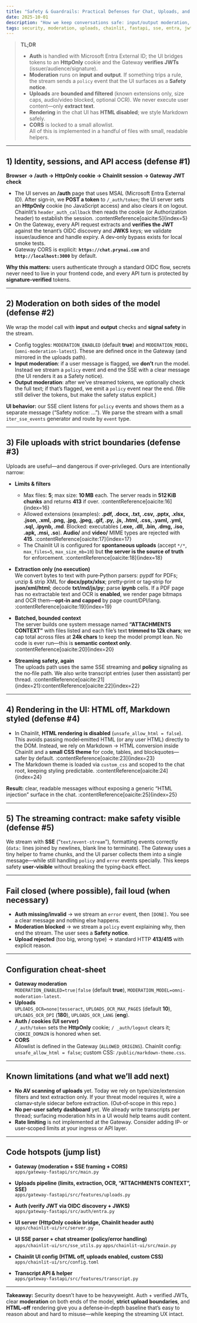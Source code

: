 ```yaml
---
title: "Safety & Guardrails: Practical Defenses for Chat, Uploads, and Auth"
date: 2025-10-01
description: "How we keep conversations safe: input/output moderation, strict upload filters, HTML disabled in chat, authenticated APIs, and clear safety signals in the stream."
tags: security, moderation, uploads, chainlit, fastapi, sse, entra, jwt
---
```


> **TL;DR**  
> - **Auth** is handled with Microsoft Entra External ID; the UI bridges tokens to an **HttpOnly** cookie and the Gateway **verifies JWTs** (issuer/audience/signature).  
> - **Moderation** runs on **input and output**. If something trips a rule, the stream sends a `policy` event that the UI surfaces as a **Safety notice**.  
> - **Uploads** are **bounded and filtered** (known extensions only, size caps, audio/video blocked, optional OCR). We never execute user content—only **extract text**.  
> - **Rendering** in the chat UI has **HTML disabled**; we style Markdown safely.  
> - **CORS** is locked to a small allowlist.  
> All of this is implemented in a handful of files with small, readable helpers. 

---

## 1) Identity, sessions, and API access (defense #1)

**Browser → /auth → HttpOnly cookie → Chainlit session → Gateway JWT check**

- The UI serves an **/auth** page that uses MSAL (Microsoft Entra External ID). After sign‑in, we **POST a token** to `/_auth/token`; the UI server sets an **HttpOnly** cookie (no JavaScript access) and also clears it on logout. Chainlit’s `header_auth_callback` then reads the cookie (or Authorization header) to establish the session. :contentReference[oaicite:5]{index=5}  
- On the Gateway, every API request extracts and **verifies the JWT** against the tenant’s OIDC discovery and **JWKS** keys; we validate issuer/audience and handle expiry. A dev‑only bypass exists for local smoke tests.
- Gateway CORS is explicit: **`https://chat.prynai.com`** and **`http://localhost:3000`** by default. 

**Why this matters:** users authenticate through a standard OIDC flow, secrets never need to live in your frontend code, and every API turn is protected by **signature‑verified** tokens. 

---

## 2) Moderation on both sides of the model (defense #2)

We wrap the model call with **input** and **output** checks and **signal safety** in the stream.

- Config toggles: `MODERATION_ENABLED` (default **true**) and `MODERATION_MODEL` (`omni-moderation-latest`). These are defined once in the Gateway (and mirrored in the uploads path). 
- **Input moderation**: if a user message is flagged, we **don’t** run the model. Instead we stream a `policy` event and end the SSE with a clear message (the UI renders it as a Safety notice). 
- **Output moderation**: after we’ve streamed tokens, we optionally check the full text; if that’s flagged, we emit a `policy` event near the end. (We still deliver the tokens, but make the safety status explicit.)

**UI behavior:** our SSE client listens for `policy` events and shows them as a separate message (“Safety notice: …”). We parse the stream with a small `iter_sse_events` generator and route by `event` type. 

---

## 3) File uploads with strict boundaries (defense #3)

Uploads are useful—and dangerous if over‑privileged. Ours are intentionally narrow:

- **Limits & filters**  
  - Max files: **5**; max size: **10 MB** each. The server reads in **512 KiB chunks** and returns **413** if over. :contentReference[oaicite:16]{index=16}  
  - Allowed extensions (examples): **.pdf, .docx, .txt, .csv, .pptx, .xlsx, .json, .xml, .png, .jpg, .jpeg, .gif, .py, .js, .html, .css, .yaml, .yml, .sql, .ipynb, .md**. Blocked: executables (**.exe, .dll, .bin, .dmg, .iso, .apk, .msi, .so**). **Audio/** and **video/** MIME types are rejected with **415**. :contentReference[oaicite:17]{index=17}  
  - The Chainlit UI is configured for **spontaneous uploads** (accept `*/*`, `max_files=5`, `max_size_mb=10`) but **the server is the source of truth** for enforcement. :contentReference[oaicite:18]{index=18}

- **Extraction only (no execution)**  
  We convert bytes to text with pure‑Python parsers: pypdf for PDFs; unzip & strip XML for **docx/pptx/xlsx**; pretty‑print or tag‑strip for **json/xml/html**; decode **txt/md/js/py**; parse **ipynb** cells. If a PDF page has no extractable text and OCR is **enabled**, we render page bitmaps and OCR them—**opt‑in and capped** by page count/DPI/lang. :contentReference[oaicite:19]{index=19}

- **Batched, bounded context**  
  The server builds one system message named **“ATTACHMENTS CONTEXT”** with files listed and each file’s text **trimmed to 12k chars**; we cap total across files at **24k chars** to keep the model prompt lean. No code is ever run—this is **semantic context only**. :contentReference[oaicite:20]{index=20}

- **Streaming safety, again**  
  The uploads path uses the same SSE streaming and **policy** signaling as the no‑file path. We also write transcript entries (user then assistant) per thread. :contentReference[oaicite:21]{index=21}:contentReference[oaicite:22]{index=22}

---

## 4) Rendering in the UI: HTML off, Markdown styled (defense #4)

- In Chainlit, **HTML rendering is disabled** (`unsafe_allow_html = false`). This avoids passing model‑emitted HTML (or any user HTML) directly to the DOM. Instead, we rely on Markdown → HTML conversion inside Chainlit and a **small CSS theme** for code, tables, and blockquotes—safer by default. :contentReference[oaicite:23]{index=23}  
- The Markdown theme is loaded via `custom_css` and scoped to the chat root, keeping styling predictable. :contentReference[oaicite:24]{index=24}

**Result:** clear, readable messages without exposing a generic “HTML injection” surface in the chat. :contentReference[oaicite:25]{index=25}

---

## 5) The streaming contract: make safety visible (defense #5)

We stream with **SSE** (“`text/event-stream`”), formatting events correctly (`data:` lines joined by newlines, blank line to terminate). The Gateway uses a tiny helper to frame chunks, and the UI parser collects them into a single message—while still handling `policy` and `error` events specially. This keeps safety **user‑visible** without breaking the typing‑back effect.

---

## Fail closed (where possible), fail loud (when necessary)

- **Auth missing/invalid** → we stream an `error` event, then `[DONE]`. You see a clear message and nothing else happens.
- **Moderation blocked** → we stream a `policy` event explaining why, then end the stream. The user sees a **Safety notice**. 
- **Upload rejected** (too big, wrong type) → standard HTTP **413/415** with explicit reason.

---

## Configuration cheat‑sheet

- **Gateway moderation**  
  `MODERATION_ENABLED=true|false` (default **true**), `MODERATION_MODEL=omni-moderation-latest`. 
- **Uploads**  
  `UPLOADS_OCR=none|tesseract`, `UPLOADS_OCR_MAX_PAGES` (default **10**), `UPLOADS_OCR_DPI` (**180**), `UPLOADS_OCR_LANG` (**eng**). 
- **Auth / cookies (UI server)**  
  `/_auth/token` sets the **HttpOnly** cookie; `/ _auth/logout` clears it; `COOKIE_DOMAIN` is honored when set. 
- **CORS**  
  Allowlist is defined in the Gateway (`ALLOWED_ORIGINS`). 
  Chainlit config: `unsafe_allow_html = false`; custom CSS: `/public/markdown-theme.css`. 
---

## Known limitations (and what we’ll add next)

- **No AV scanning of uploads** yet. Today we rely on type/size/extension filters and text extraction only. If your threat model requires it, wire a clamav‑style sidecar before extraction. (Out‑of‑scope in this repo.)  
- **No per‑user safety dashboard** yet. We already write transcripts per thread; surfacing moderation hits in a UI would help teams audit content. 
- **Rate limiting** is not implemented at the Gateway. Consider adding IP‑ or user‑scoped limits at your ingress or API layer.

---

## Code hotspots (jump list)

- **Gateway (moderation + SSE framing + CORS)**  
  `apps/gateway-fastapi/src/main.py` 

- **Uploads pipeline (limits, extraction, OCR, “ATTACHMENTS CONTEXT”, SSE)**  
  `apps/gateway-fastapi/src/features/uploads.py` 

- **Auth (verify JWT via OIDC discovery + JWKS)**  
  `apps/gateway-fastapi/src/auth/entra.py` 

- **UI server (HttpOnly cookie bridge, Chainlit header auth)**  
  `apps/chainlit-ui/src/server.py` 

- **UI SSE parser + chat streamer (policy/error handling)**  
  `apps/chainlit-ui/src/sse_utils.py` 
  `apps/chainlit-ui/src/main.py` 

- **Chainlit UI config (HTML off, uploads enabled, custom CSS)**  
  `apps/chainlit-ui/src/config.toml`

- **Transcript API & helper**  
  `apps/gateway-fastapi/src/features/transcript.py` 

---

**Takeaway:** Security doesn’t have to be heavyweight. Auth + verified JWTs, clear **moderation** on both ends of the model, **strict upload boundaries**, and **HTML‑off** rendering give you a defense‑in‑depth baseline that’s easy to reason about and hard to misuse—while keeping the streaming UX intact.
